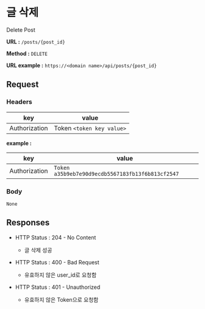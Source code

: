 # 글 삭제

Delete Post

**URL :** `/posts/{post_id}`

**Method :** `DELETE`

**URL example :** `https://<domain name>/api/posts/{post_id}`

## Request

### Headers

key           | value
------------- | -------------------------
Authorization | Token `<token key value>`

**example :**

key           | value
------------- | ------------------------------------------------
Authorization | `Token a35b9eb7e90d9ecdb5567183fb13f6b813cf2547`

### Body

`None`

## Responses

- HTTP Status : 204 - No Content

  - 글 삭제 성공

- HTTP Status : 400 - Bad Request

  - 유효하지 않은 user_id로 요청함

- HTTP Status : 401 - Unauthorized

  - 유효하지 않은 Token으로 요청함
